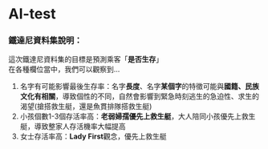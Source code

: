 # AI-test

### 鐵達尼資料集說明：<br>
這次鐵達尼資料集的目標是預測乘客「**是否生存**」<br>
在各種欄位當中，我們可以觀察到...<br>
1. 名字有可能影響最後生存率：名字**長度**、名字**某個字**的特徵可能與**國籍、民族文化有相關**，導致個性的不同，自然會影響到緊急時刻逃生的急迫性、求生的渴望(搶搭救生艇，還是魚貫排隊搭救生艇)
2. 小孩個數1-3個存活率高：**老弱婦孺優先上救生艇**，大人陪同小孩優先上救生艇，導致整家人存活機率大幅提高
3. 女士存活率高：**Lady First**觀念，優先上救生艇

